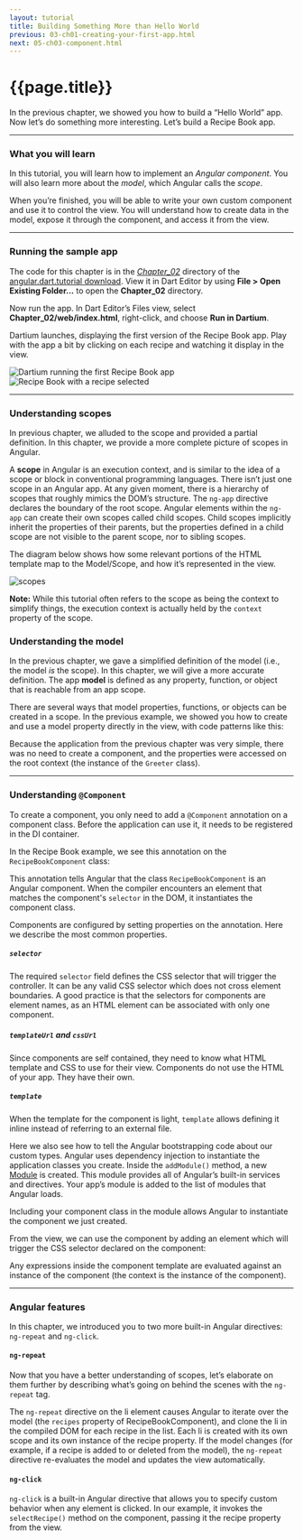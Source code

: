 ```yaml
---
layout: tutorial
title: Building Something More than Hello World
previous: 03-ch01-creating-your-first-app.html
next: 05-ch03-component.html
---
```


# {{page.title}}

<p>In the previous chapter, we showed you how to build a “Hello World”
app. Now let’s do something more interesting. Let’s build a Recipe Book
app.</p>

<hr />

<h3 id="what-you-will-learn">What you will learn</h3>
<p>In this tutorial, you will learn how to implement an
<em>Angular component</em>. You will also
learn more about the <em>model</em>, which Angular calls the
<em>scope</em>.</p>

<p>When you’re finished, you will be able to write your own custom
component and use it to control the view. You will understand how to
create data in the model, expose it through the component, and access
it from the view.</p>

<hr class="spacer" />

<h3 id="running-the-sample-app">Running the sample app</h3>
<p>The code for this chapter is in the
<em><a href="https://github.com/angular/angular.dart.tutorial/tree/master/Chapter_02">
  Chapter_02</a></em> directory of the
<a href="https://github.com/angular/angular.dart.tutorial/archive/master.zip">
  angular.dart.tutorial download</a>.
View it in Dart Editor by using <strong>File &gt; Open Existing Folder...</strong>
to open the <strong>Chapter_02</strong> directory. </p>

<p>Now run the app. In Dart Editor’s Files view, select
<strong>Chapter_02/web/index.html</strong>, right-click, and choose
<strong>Run in Dartium</strong>.</p>

<p>Dartium launches, displaying the first version of the Recipe Book app.
Play with the app a bit by clicking on each recipe and watching it
display in the view.</p>

<p><img src="img/ch02-1.png" alt="Dartium running the first Recipe Book app" />
<img src="img/ch02-2.png" alt="Recipe Book with a recipe selected" /></p>

<hr class="spacer" />

<h3 id="understanding-scopes">Understanding scopes</h3>
<p>In previous chapter, we alluded to the scope and provided a partial
definition. In this chapter, we provide a more complete picture of
scopes in Angular.</p>

<p>A <strong>scope</strong> in Angular is an execution context, and is
similar to the idea of a scope or block in conventional programming
languages. There isn’t just one scope in an Angular app. At any given
moment, there is a hierarchy of scopes that roughly mimics the DOM’s
structure. The <code>ng-app</code> directive declares the boundary of
the root scope. Angular elements within the <code>ng-app</code> can
create their own scopes called child scopes. Child scopes implicitly
inherit the properties of their parents, but the properties defined in a
child scope are not visible to the parent scope, nor to sibling
scopes.</p>

<p>The diagram below shows how some relevant portions of the HTML template
map to the Model/Scope, and how it’s represented in the view.</p>

<p><img src="img/scope_diagram.png" alt="scopes" /></p>

<aside class="alert alert-info">
<b>Note:</b>
While this tutorial often refers to the scope as being the context to simplify
things, the execution context is actually held by the <code>context</code> property
of the scope.
</aside>

<h3 id="understanding-the-model">Understanding the model</h3>
<p>In the previous chapter, we gave a simplified definition of the model
(i.e., the model <em>is</em> the scope). In this chapter, we will give a
more accurate definition. The app <strong>model</strong> is defined as
any property, function, or object that is reachable from an app
scope.</p>

<p>There are several ways that model properties, functions, or objects can
be created in a scope. In the previous example, we showed you how to
create and use a model property directly in the view, with code patterns
like this:</p>

<script type="template/code">
<input type="text" ng-model="name">
</script>

<p>Because the application from the previous chapter was very simple, there
was no need to create a component, and the properties were accessed on the
root context (the instance of the <code>Greeter</code> class).</p>

<hr class="spacer" />

<h3 id="understanding-controller">Understanding <code>@Component</code></h3>
<p>To create a component, you only need to add a <code>@Component</code>
annotation on a component class. Before the application can use it, it
needs to be registered in the DI container.</p>

<p>In the Recipe Book example, we see this annotation on the
<code>RecipeBookComponent</code> class:</p>

<script type="template/code">
@Component(
    selector: 'recipe-book',
    templateUrl: 'recipe_book.html')
class RecipeBookComponent {...}
</script>

<p>This annotation tells Angular that the class
<code>RecipeBookComponent</code> is an Angular component. When the
compiler encounters an element that matches the component's <code>selector</code>
in the DOM, it instantiates the component class.</p>

<p>Components are configured by setting properties on the annotation.
Here we describe the most common properties.</p>

<h5 id="selector"><code>selector</code></h5>
<p>The required <code>selector</code> field defines the CSS selector that
will trigger the controller. It can be any valid CSS selector which does
not cross element boundaries. A good practice is that the selectors for
components are element names, as an HTML element can be associated with only
one component.</p>

<h5 id="templateurl-and-cssurl"><code>templateUrl</code> and
<code>cssUrl</code></h5>
<p>Since components are self contained, they need to know what HTML
template and CSS to use for their view. Components do not use the HTML
of your app. They have their own.</p>

<h5 id="template"><code>template</code></h5>
<p>When the template for the component is light, <code>template</code> allows
defining it inline instead of referring to an external file.</p>

<p>Here we also see how to tell the Angular bootstrapping code about our
custom types. Angular uses dependency injection to instantiate the
application classes you create. Inside the
<code>addModule()</code></a> method, a new
<a href="https://docs.angulardart.org/#di.Module">Module</a>
is created. This module provides all of Angular’s
built-in services and directives. Your app’s module is added to the
list of modules that Angular loads.</p>

<script type="template/code">
class MyAppModule extends Module {
  MyAppModule() {
    bind(RecipeBookComponent);
  }
}

main() {
  applicationFactory()
      .addModule(new MyAppModule())
      .run();
}
</script>

<p>Including your component class in the module allows Angular to
instantiate the component we just created.</p>

<p>From the view, we can use the component by adding an element which
will trigger the CSS selector declared on the component:</p>

<script type="template/code">
<recipe-book></recipe-book>
</script>

<p>Any expressions inside the component template are evaluated against
an instance of the component (the context is the instance of the component).</p>

<hr class="spacer" />

<h3 id="angular-features">Angular features</h3>
<p>In this chapter, we introduced you to two more built-in Angular
directives: <code>ng-repeat</code> and <code>ng-click</code>.</p>

<h4 id="ng-repeat">
<code>ng-repeat</code></h4>
<p>Now that you have a better understanding of scopes, let’s elaborate on
them further by describing what’s going on behind the scenes with the
<code>ng-repeat</code> tag.</p>

<script type="template/code">
<ul>
  <li class="pointer"
      ng-repeat="recipe in recipes"
      ng-click="selectRecipe(recipe)">
    {% raw %}{{recipe.name}}{% endraw %}
  </li>
</ul>
</script>

<p>The <code>ng-repeat</code> directive on the li element causes Angular
to iterate over the model (the <code>recipes</code> property of
RecipeBookComponent), and clone the li in the compiled DOM for each
recipe in the list. Each li is created with its own scope and its own
instance of the recipe property. If the model changes (for example, if a
recipe is added to or deleted from the model), the
<code>ng-repeat</code> directive re-evaluates the model and updates the view
automatically.</p>

<h4 id="ng-click"><code>ng-click</code></h4>
<p><code>ng-click</code> is a built-in Angular directive that allows you
to specify custom behavior when any element is clicked. In our example,
it invokes the <code>selectRecipe()</code> method on the component,
passing it the recipe property from the view.</p>
